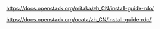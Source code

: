 https://docs.openstack.org/mitaka/zh_CN/install-guide-rdo/

https://docs.openstack.org/ocata/zh_CN/install-guide-rdo/
